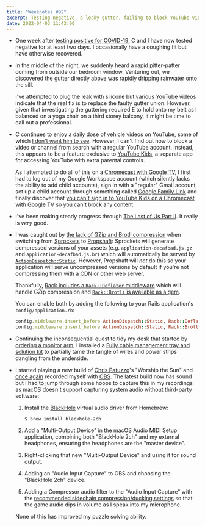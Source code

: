 ```yaml
---
title: "Weeknotes #92"
excerpt: Testing negative, a leaky gutter, failing to block YouTube videos, compressing assets with Propshaft and recording video game sounds with OBS.
date: 2022-04-03 11:43:00
---
```

*   One week after [testing positive for COVID-19](/2022/03/28/weeknotes-91/), C and I have now tested negative for at least two days. I occasionally have a coughing fit but have otherwise recovered.

*   In the middle of the night, we suddenly heard a rapid pitter-patter coming from outside our bedroom window. Venturing out, we discovered the gutter directly above was rapidly dripping rainwater onto the sill.

    I've attempted to plug the leak with silicone but [various](https://youtu.be/qpCNrxaV8A0) [YouTube](https://youtu.be/kvamTRBhqLA) videos indicate that the real fix is to replace the faulty gutter union. However, given that investigating the guttering required E to hold onto my belt as I balanced on a yoga chair on a third storey balcony, it might be time to call out a professional.

*   C continues to enjoy a daily dose of vehicle videos on YouTube, some of which [I don't want him to see](https://medium.com/@jamesbridle/something-is-wrong-on-the-internet-c39c471271d2). However, I can't find out how to block a video or channel from search with a regular YouTube account. Instead, this appears to be a feature exclusive to [YouTube Kids](https://www.youtubekids.com), a separate app for accessing YouTube with extra parental controls.

    As I attempted to do all of this on a [Chromecast with Google TV](https://store.google.com/gb/product/chromecast_google_tv?pli=1&hl=en-GB), I first had to log out of my Google Workspace account (which silently lacks the ability to add child accounts), sign in with a "regular" Gmail account, set up a child account through something called [Google Family Link](https://families.google.com/familylink/) and finally discover that [you can't sign in to YouTube Kids on a Chromecast with Google TV](https://support.google.com/youtubekids/answer/9618031?hl=en-GB) so you can't block any content.

*   I've been making steady progress through [The Last of Us Part II](https://www.playstation.com/en-gb/games/the-last-of-us-part-ii/). It really is _very_ good.

*   I was caught out by [the lack of GZip and Brotli compression](https://github.com/rails/propshaft/issues/86) when switching from [Sprockets](https://github.com/rails/sprockets) to [Propshaft](https://github.com/rails/propshaft/): Sprockets will generate compressed versions of your assets (e.g. `application-decafbad.js.gz` and `application-decafbad.js.br`) which will automatically be served by [`ActionDispatch::Static`](https://github.com/rails/rails/blob/926b803297c4bc529ee46296a7cd5cc02bb21100/actionpack/lib/action_dispatch/middleware/static.rb). However, Propshaft will _not_ do this so your application will serve uncompressed versions by default if you're not compressing them with a CDN or other web server.

    Thankfully, [Rack includes a `Rack::Deflater` middleware](https://github.com/rack/rack/blob/9a018c0c8fea537a8f8744000ae1dcb3e93cacb9/lib/rack/deflater.rb) which will handle GZip compression and [`Rack::Brotli` is available as a gem](https://github.com/marcotc/rack-brotli).

    You can enable both by adding the following to your Rails application's `config/application.rb`:

    ```ruby
    config.middleware.insert_before ActionDispatch::Static, Rack::Deflater
    config.middleware.insert_before ActionDispatch::Static, Rack::Brotli::Deflater
    ```

*   Continuing the inconsequential quest to tidy my desk that started by [ordering a monitor arm](/2022/03/13/weeknotes-90/), I installed a [Fully cable management tray and solution kit](https://www.fully.com/en-gb/accessories/jarvis-accessories/fully-cable-management-tray.html) to partially tame the tangle of wires and power strips dangling from the underside.

*   I started playing a new build of [Chris Patuzzo](https://tuzz.tech)'s "Worship the Sun" and [once again](/2021/04/11/weeknotes-76/) recorded myself with [OBS](https://obsproject.com). The latest build now has sound but I had to jump through some hoops to capture this in my recordings as macOS doesn't support capturing system audio without third-party software:

    1.  Install the [BlackHole](https://github.com/ExistentialAudio/BlackHole) virtual audio driver from Homebrew:

        ```console
        $ brew install blackhole-2ch
        ```

    2.   Add a "Multi-Output Device" in the macOS Audio MIDI Setup application, combining both "BlackHole 2ch" and my external headphones, ensuring the headphones are the "master device".

    3.   Right-clicking that new "Multi-Output Device" and using it for sound output.

    4.   Adding an "Audio Input Capture" to OBS and choosing the "BlackHole 2ch" device.

    5.   Adding a Compressor audio filter to the "Audio Input Capture" with the [recommended sidechain compression/ducking settings](https://obsproject.com/kb/compressor-filter) so that the game audio dips in volume as I speak into my microphone.

    None of this has improved my puzzle solving ability.
